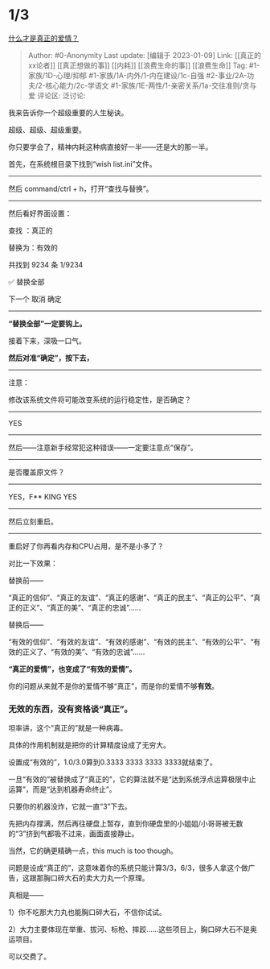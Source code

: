 # 1/3
[什么才是真正的爱情？](https://www.zhihu.com/question/20302989/answer/2834822197)

> Author: #0-Anonymity
> Last update: [编辑于 2023-01-09]
> Link: [[真正的xx论者]] [[真正想做的事]] [[内耗]] [[浪费生命的事]] [[浪费生命]]
> Tag: #1-家族/1D-心理/抑郁 #1-家族/1A-内外/1-内在建设/1c-自强 #2-事业/2A-功夫/2-核心能力/2c-学语文 #1-家族/1E-两性/1-亲密关系/1a-交往准则/贪与爱
> 评论区:
> 泛讨论: 

我来告诉你一个超级重要的人生秘诀。

超级、超级、超级重要。

你只要学会了，精神内耗这种病直接好一半——还是大的那一半。

首先，在系统根目录下找到“wish list.ini”文件。

---

然后 command/ctrl + h，打开“查找与替换”。

---

然后看好界面设置：

查找 ：真正的

替换为：有效的

共找到 9234 条 1/9234

✅ 替换全部

下一个 取消 确定

---

**“替换全部”一定要钩上。**

接着下来，深吸一口气。

**然后对准“确定”，按下去，**

---

注意：

修改该系统文件将可能改变系统的运行稳定性，是否确定？

---

YES

---

然后——注意新手经常犯这种错误——一定要注意点“保存”。

---

是否覆盖原文件？

---

YES，F** KING YES

---

然后立刻重启。

---

重启好了你再看内存和CPU占用，是不是小多了？

对比一下效果：

替换前——

“真正的信仰”、“真正的友谊”、“真正的感谢”、“真正的民主”、“真正的公平”、“真正的正义”、“真正的美”、“真正的忠诚”……

替换后——

“有效的信仰”、“有效的友谊”、“有效的感谢”、“有效的民主”、“有效的公平”、“有效的正义了、“有效的美”、“有效的忠诚”……

**“真正的爱情”，也变成了“有效的爱情”。**

你的问题从来就不是你的爱情不够“真正”，而是你的爱情不够**有效**。

### 无效的东西，没有资格谈“真正”。

坦率讲，这个“真正的”就是一种病毒。

具体的作用机制就是把你的计算精度设成了无穷大。

设置成“有效的”，1.0/3.0算到0.3333 3333 3333 3333就结束了。

一旦“有效的”被替换成了“真正的”，它的算法就不是“达到系统浮点运算极限中止运算”，而是“达到机器寿命终止”。

只要你的机器没炸，它就一直“3”下去。

先把内存撑满，然后再往硬盘上暂存，直到你硬盘里的小姐姐/小哥哥被无数的“3”挤到气都吸不过来，画面直接静止。

当然，它的确更精确一点，this much is too though。

问题是设成“真正的”，这意味着你的系统只能计算3/3，6/3，很多人拿这个做广告，这跟那胸口碎大石的卖大力丸一个原理。

真相是——

1）你不吃那大力丸也能胸口碎大石，不信你试试。

2）大力主要体现在举重、拔河、标枪、摔跤……这些项目上，胸口碎大石不是奥运项目。

可以交费了。
